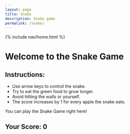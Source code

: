```yaml
---
layout: page
title: Snake
description: Snake game
permalink: /snake/
---
```


{% include nav/home.html %}

# Welcome to the Snake Game

## Instructions:
- Use arrow keys to control the snake.
- Try to eat the green food to grow longer.
- Avoid hitting the walls or yourself.
- The score increases by 1 for every apple the snake eats.

You can play the Snake Game right here!

<div id="gameContainer">
    <canvas id="snakeGame" width="400" height="400"></canvas>
</div>

## Your Score: <span id="score">0</span>

<script>
    // JavaScript Snake Game Code
    const canvas = document.getElementById("snakeGame");
    const ctx = canvas.getContext("2d");
    const scoreElement = document.getElementById("score");

    let snake = [{ x: 200, y: 200 }];
    let direction = { x: 10, y: 0 };
    let food = { x: Math.floor(Math.random() * 40) * 10, y: Math.floor(Math.random() * 40) * 10 };
    let score = 0;

    document.addEventListener("keydown", changeDirection);

    function gameLoop() {
        if (checkGameOver()) return;

        clearCanvas();
        moveSnake();
        drawFood();
        drawSnake();
        drawScore();
        setTimeout(gameLoop, 100);
    }

    function clearCanvas() {
        // Change the background color to your desired color (e.g., light blue)
        ctx.fillStyle = "#ADD8E6";  // Light blue background
        ctx.fillRect(0, 0, canvas.width, canvas.height);  // Fill the entire canvas with the background color
    }

    function drawSnake() {
        snake.forEach(part => {
            ctx.fillStyle = "green";
            ctx.fillRect(part.x, part.y, 10, 10);
        });
    }

    function moveSnake() {
        const head = { x: snake[0].x + direction.x, y: snake[0].y + direction.y };
        snake.unshift(head);

        if (head.x === food.x && head.y === food.y) {
            score++;
            updateScore();
            food = { x: Math.floor(Math.random() * 40) * 10, y: Math.floor(Math.random() * 40) * 10 };
        } else {
            snake.pop();
        }
    }

    function drawFood() {
        ctx.fillStyle = "red";
        ctx.fillRect(food.x, food.y, 10, 10);
    }

    function changeDirection(event) {
        const key = event.keyCode;
        if (key === 37 && direction.x === 0) { direction = { x: -10, y: 0 }; }
        if (key === 38 && direction.y === 0) { direction = { x: 0, y: -10 }; }
        if (key === 39 && direction.x === 0) { direction = { x: 10, y: 0 }; }
        if (key === 40 && direction.y === 0) { direction = { x: 0, y: 10 }; }
    }

    function checkGameOver() {
        const head = snake[0];
        const hitWall = head.x < 0 || head.x >= canvas.width || head.y < 0 || head.y >= canvas.height;
        const hitSelf = snake.slice(1).some(part => part.x === head.x && part.y === head.y);

        if (hitWall || hitSelf) {
            ctx.fillStyle = "black";
            ctx.font = "20px Arial";
            ctx.fillText("Game Over!", canvas.width / 2 - 50, canvas.height / 2);
            return true;
        }
        return false;
    }

    function updateScore() {
        scoreElement.textContent = score;
    }

    function drawScore() {
        ctx.fillStyle = "black";
        ctx.font = "16px Arial";
        ctx.fillText("Score: " + score, 10, 20);  // Draws the score at the top left corner
    }

    gameLoop();
</script>

<script>
  // Prevent the default behavior for the arrow keys
  window.addEventListener("keydown", function(e) {
    if (["ArrowUp", "ArrowDown", "ArrowRight", "ArrowLeft"].includes(e.key))
      e.preventDefault();
  });
</script>
